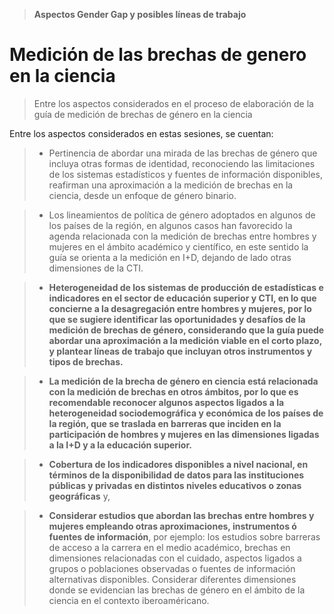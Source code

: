 > **Aspectos Gender Gap y posibles líneas de trabajo**

# **Medición de las brechas de genero en la ciencia**

> Entre los aspectos considerados en el proceso de elaboración de la guía de medición de brechas de género en la ciencia   

Entre los aspectos considerados en estas sesiones, se cuentan:  

> - Pertinencia de abordar una mirada de las brechas de género que incluya otras formas de identidad, reconociendo las limitaciones de los sistemas estadísticos y fuentes de información disponibles, reafirman una aproximación a la medición de brechas en la ciencia, desde un enfoque de género binario.  

> - Los lineamientos de política de género adoptados en algunos de los países de la región, en algunos casos han favorecido la agenda relacionada con la medición de brechas entre hombres y mujeres en el ámbito académico y científico, en este sentido la guía se orienta a la medición en I+D, dejando de lado otras dimensiones de la CTI.  

> - **Heterogeneidad de los sistemas de producción de estadísticas e indicadores en el sector de educación superior y CTI, en lo que concierne a la desagregación entre hombres y mujeres, por lo que se sugiere identificar las oportunidades y desafíos de la medición de brechas de género, considerando que la guía puede abordar una aproximación a la medición viable en el corto plazo, y plantear líneas de trabajo que incluyan otros instrumentos y tipos de brechas.**  

> - **La medición de la brecha de género en ciencia está relacionada con la medición de brechas en otros ámbitos, por lo que es recomendable reconocer algunos aspectos ligados a la heterogeneidad sociodemográfica y económica de los países de la región, que se traslada en barreras que inciden en la participación de hombres y mujeres en las dimensiones ligadas a la I+D y a la educación superior.**  

> - **Cobertura de los indicadores disponibles a nivel nacional, en términos de la disponibilidad de datos para las instituciones públicas y privadas en distintos niveles educativos o zonas geográficas** y,    

> - **Considerar estudios que abordan las brechas entre hombres y mujeres empleando otras aproximaciones, instrumentos ó fuentes de información**, por ejemplo: los estudios sobre barreras de acceso a la carrera en el medio académico, brechas en dimensiones relacionadas con el cuidado, aspectos ligados a grupos o poblaciones observadas o fuentes de información alternativas disponibles. Considerar diferentes dimensiones donde se evidencian las brechas de género en el ámbito de la ciencia en el contexto iberoaméricano. 